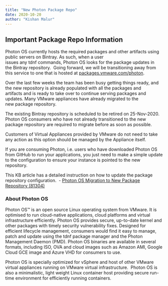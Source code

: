 ```yaml
---
title: "New Photon Package Repo"
date: 2020-10-20
author: "Kishan Malur"
---
```


## Important Package Repo Information

Photon OS currently hosts the required packages and other artifacts using public servers on Bintray. As such, when a user issues any tdnf commands, Photon OS looks for the package updates in the Bintray repository.  Going forward, we will be transitioning away from this service to one that is hosted at [packages.vmware.com/photon](https://packages.vmware.com/photon). 

Over the last few weeks the team has been busy getting things ready, and the new repository is already populated with all the packages and artifacts and is ready to take over to continue serving packages and updates. Many VMware appliances have already migrated to the new package repository.

The existing Bintray repository is scheduled to be retired on 25-Nov-2020. Photon OS consumers who have not already transitioned to the new package repository are required to migrate before as soon as possible.  

Customers of Virtual Appliances provided by VMware do not need to take any action as this option should be managed by the Appliance itself.

If you are consuming Photon, i.e. users who have downloaded Photon OS from GitHub to run your applications, you just need to make a simple update to the configuration to ensure your instance is pointed to the new repository.  

This KB article has a detailed instruction on how to update the package repository configuration.  - [Photon OS Migration to New Package Repository (81304)](https://kb.vmware.com/s/article/81304?lang=en_US) 


### About Photon OS 

Photon OS™ is an open source Linux operating system from VMware. It is optimised to run cloud-native applications, cloud platforms and virtual infrastructure efficiently. Photon OS provides secure, up-to-date kernel and other packages with timely security vulnerability fixes. Designed for efficient lifecycle management, consumers would find it easy to manage, patch and update using the tdnf package manager and the Photon Management Daemon (PMD). Photon OS binaries are available in several formats, including ISO, OVA and cloud images such as Amazon AMI, Google Cloud GCE image and Azure VHD for consumers to use.  

Photon OS is specially optimized for vSphere and host of other VMware virtual appliances running on VMware virtual infrastructure.  Photon OS is also a minimalistic, light weight Linux container host providing secure run-time environment for efficiently running containers.  

